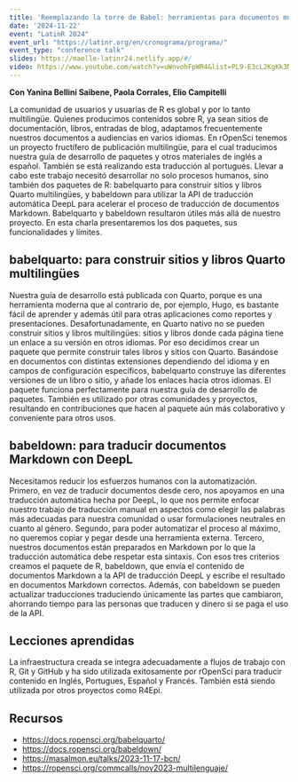 ```yaml
---
title: 'Reemplazando la torre de Babel: herramientas para documentos multilingües en R'
date: '2024-11-22'
event: "LatinR 2024"
event_url: "https://latinr.org/en/cronograma/programa/"
event_type: "conference talk"
slides: https://maelle-latinr24.netlify.app/#/
video: https://www.youtube.com/watch?v=uWnvohFpWR4&list=PL9-E3cL2KgKk3NVLW4o4ddj1NnVK4Gwxb
---
```


**Con Yanina Bellini Saibene, Paola Corrales, Elio Campitelli**

La comunidad de usuarios y usuarias de R es global y por lo tanto multilingüe. Quienes producimos contenidos sobre R, ya sean sitios de documentación, libros, entradas de blog, adaptamos frecuentemente nuestros documentos a audiencias en varios idiomas. En rOpenSci tenemos un proyecto fructífero de publicación multilingüe, para el cual traducimos nuestra guía de desarrollo de paquetes y otros materiales de inglés a español. También se está realizando esta traducción al portugués. Llevar a cabo este trabajo necesitó desarrollar no solo procesos humanos, sino también dos paquetes de R: babelquarto para construir sitios y libros Quarto multilingües, y babeldown para utilizar la API de traducción automática DeepL para acelerar el proceso de traducción de documentos Markdown. Babelquarto y babeldown resultaron útiles más allá de nuestro proyecto. En esta charla presentaremos los dos paquetes, sus funcionalidades y límites.

## babelquarto: para construir sitios y libros Quarto multilingües 

Nuestra guía de desarrollo está publicada con Quarto, porque es una herramienta moderna que al contrario de, por ejemplo, Hugo, es bastante fácil de aprender y además útil para otras aplicaciones como reportes y presentaciones. Desafortunadamente, en Quarto nativo no se pueden construir sitios y libros multilingües: sitios y libros donde cada página tiene un enlace a su versión en otros idiomas.
Por eso decidimos crear un paquete que permite construir tales libros y sitios con Quarto. Basándose en documentos con distintas extensiones dependiendo del idioma y en campos de configuración específicos, babelquarto construye las diferentes versiones de un libro o sitio, y añade los enlaces hacia otros idiomas.
El paquete funciona perfectamente para nuestra guía de desarrollo de paquetes. También es utilizado por otras comunidades y proyectos, resultando en contribuciones que hacen al paquete aún más colaborativo y conveniente para otros usos.

## babeldown: para traducir documentos Markdown con DeepL

Necesitamos reducir los esfuerzos humanos con la automatización. Primero, en vez de traducir documentos desde cero, nos apoyamos en una traducción automática hecha por DeepL, lo que nos permite enfocar nuestro trabajo de traducción manual en aspectos como elegir las palabras más adecuadas para nuestra comunidad o usar formulaciones neutrales en cuanto al género. Segundo, para poder automatizar el proceso al máximo, no queremos copiar y pegar desde una herramienta externa. Tercero, nuestros documentos están preparados en Markdown por lo que la traducción automática debe respetar esta sintaxis. Con esos tres criterios creamos el paquete de R, babeldown, que envía el contenido de documentos Markdown a la API de traducción DeepL y escribe el resultado en documentos Markdown correctos. Además, con babeldown se pueden actualizar traducciones traduciendo únicamente las partes que cambiaron, ahorrando tiempo para las personas que traducen y dinero si se paga el uso de la API.

## Lecciones aprendidas

La infraestructura creada se integra adecuadamente a flujos de trabajo con R, Git y GitHub y ha sido utilizada exitosamente por rOpenSci para traducir contenido en Inglés, Portugues, Español y Francés. También está siendo utilizada por otros proyectos como R4Epi.

## Recursos

- https://docs.ropensci.org/babelquarto/ 
- https://docs.ropensci.org/babeldown/ 
- https://masalmon.eu/talks/2023-11-17-bcn/  
- https://ropensci.org/commcalls/nov2023-multilenguaje/ 

